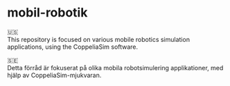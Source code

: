 # mobil-robotik

:us: <br>
This repository is focused on various mobile robotics simulation applications, using the CoppeliaSim software.

:sweden: <br>
Detta förråd är fokuserat på olika mobila robotsimulering applikationer, med hjälp av CoppeliaSim-mjukvaran.
